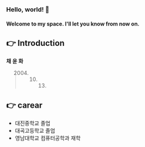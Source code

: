 ### Hello, world! 👋
#### Welcome to my space. I'll let you know from now on.     
    
    
## 👉 Introduction
**채 윤 화**
> 2004. 10. 13.


## 👉 carear
- 대진중학교 졸업
- 대곡고등학교 졸업
- 영남대학교 컴퓨터공학과 재학


## 
